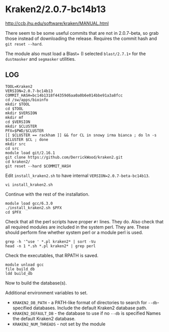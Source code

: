 Kraken2/2.0.7-bc14b13
=====================

<http://ccb.jhu.edu/software/kraken/MANUAL.html>


There seem to be some useful commits that are not in 2.0.7-beta, so grab those
instead of downloading the release.  Requires the commit hash and `git reset --hard`.

The module also must load a Blast+ (I selected `blast/2.7.1+` for the
`dustmasker` and `segmasker` utilities.


LOG
---



    TOOL=Kraken2
    VERSION=2.0.7-bc14b13
    COMMIT_HASH=bc14b1318f44359d6aa0a0b6e014bbe91a3a8fcc
    cd /sw/apps/bioinfo
    mkdir $TOOL
    cd $TOOL
    mkdir $VERSION
    mkdir mf
    cd $VERSION
    mkdir $CLUSTER
    PFX=$PWD/$CLUSTER
    [[ $CLUSTER == rackham ]] && for CL in snowy irma bianca ; do ln -s $CLUSTER $CL ; done
    mkdir src
    cd src
    module load git/2.16.1
    git clone https://github.com/DerrickWood/kraken2.git
    cd kraken2/
    git reset --hard $COMMIT_HASH

Edit `install_kraken2.sh` to have internal `VERSION=2.0.7-beta-bc14b13`.

    vi install_kraken2.sh 

Continue with the rest of the installation.

    module load gcc/6.3.0
    ./install_kraken2.sh $PFX
    cd $PFX

Check that all the perl scripts have proper `#!` lines.  They do.  Also check
that all required modules are included in the system perl.  They are.  These
should perform fine whether system perl or a module perl is used.

    grep -h '^use ' *.pl kraken2* | sort -Vu
    head -n 1 *.sh *.pl kraken2* | grep perl

Check the executables, that RPATH is saved.

    module unload gcc
    file build_db 
    ldd build_db 

Now to build the database(s).

Additional environment variables to set.

* `KRAKEN2_DB_PATH`  - a PATH-like format of directories to search for `--db`-specified databases.
    Include the default Kraken2 database path.
* `KRAKEN2_DEFAULT_DB` - the database to use if no `--db` is specified
    Names the default Kraken2 database.
* `KRAKEN2_NUM_THREADS` - not set by the module

